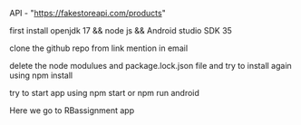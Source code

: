 API - "https://fakestoreapi.com/products"

first install openjdk 17 && node js && Android studio SDK 35

clone the github repo from link mention in email

delete the node modulues and package.lock.json file and try to install again using npm install

try to start app using npm start or npm run android

Here we go to RBassignment app
